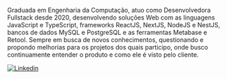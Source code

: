 Graduada em Engenharia da Computação, atuo como Desenvolvedora Fullstack desde 2020, desenvolvendo soluções Web com as linguagens JavaScript e TypeScript, frameworks ReactJS, NextJS, NodeJS e NestJS, bancos de dados MySQL e PostgreSQL e as ferramentas Metabase e Retool. Sempre em busca de novos conhecimentos, questionando e propondo melhorias para os projetos dos quais participo, onde busco continuamente entender o produto e como ele é visto pelo cliente.

[![Linkedin](https://img.shields.io/badge/-LinkedIn-blue?style=flat-square&logo=Linkedin&logoColor=white&link=https://www.linkedin.com/in/maise-damasceno)](https://www.linkedin.com/in/maise-damasceno)
